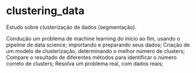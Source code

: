 # clustering_data
 Estudo sobre clusterização de dados (segmentação).

Condução um problema de machine learning do início ao fim, usando o pipeline de data science;
importando e preparando seus dados;
Criação de um modelo de clusterização, determinando o melhor número de clusters;
Compare o resultado de diferentes métodos para identificar o número correto de clusters;
Resolva um problema real, com dados reais;
